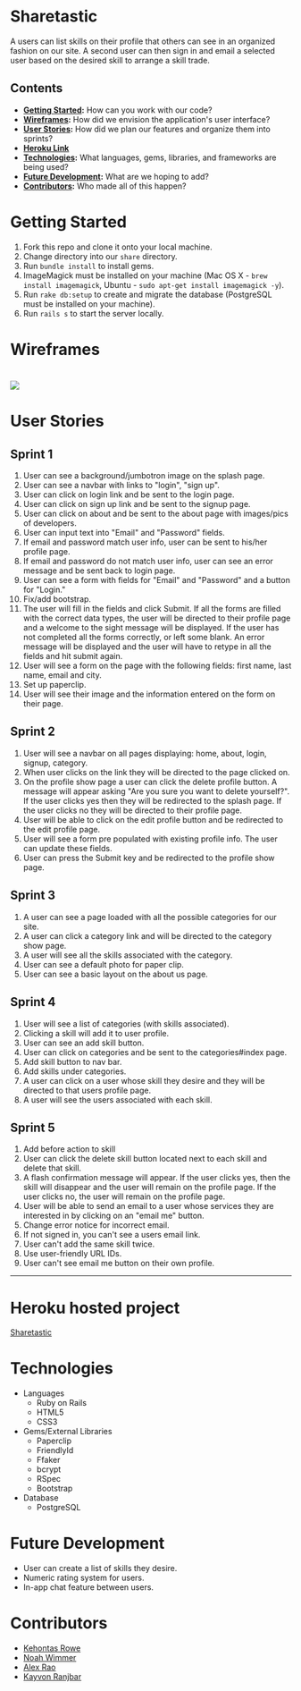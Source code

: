 # Sharetastic
A users can list skills on their profile that others can see in an organized fashion on our site. A second user can then sign in and email a selected user based on the desired skill to arrange a skill trade.

## Contents
* **[Getting Started](#getting-started):** How can you work with our code?
* **[Wireframes](#wireframes):** How did we envision the application's user interface?
* **[User Stories](#user-stories):** How did we plan our features and organize them into sprints?
* **[Heroku Link](#heroku-hosted-project)**
* **[Technologies](#technologies):** What languages, gems, libraries, and frameworks are being used?
* **[Future Development](#future-development):** What are we hoping to add?
* **[Contributors](#contributors):** Who made all of this happen?

# Getting Started
1. Fork this repo and clone it onto your local machine.
2. Change directory into our `share` directory.
2. Run `bundle install` to install gems.
3. ImageMagick must be installed on your machine (Mac OS X - `brew install imagemagick`, Ubuntu - `sudo apt-get install imagemagick -y`).
4. Run `rake db:setup` to create and migrate the database (PostgreSQL must be installed on your machine).
5. Run `rails s` to start the server locally.

# Wireframes
# <img src="Wireframe.jpg">

# User Stories

## Sprint 1

1. User can see a background/jumbotron image on the splash page.
2. User can see a navbar with links to "login", "sign up".
3. User can click on login link and be sent to the login page.
4. User can click on sign up link and be sent to the signup page.
5. User can click on about and be sent to the about page with images/pics of developers.
6. User can input text into "Email" and "Password" fields.
7. If email and password match user info, user can be sent to his/her profile page.
8. If email and password do not match user info, user can see an error message and be sent back to login page.
9. User can see a form with fields for "Email" and "Password" and a button for "Login."
10. Fix/add bootstrap.
11. The user will fill in the fields and click Submit. If all the forms are filled with the correct data types, the user will be directed to their profile page and a welcome to the sight message will be displayed. If the user has not completed all the forms correctly, or left some blank. An error message will be displayed and the user will have to retype in all the fields and hit submit again.
12. User will see a form on the page with the following fields: first name, last name, email and city.
13. Set up paperclip.
14. User will see their image and the information entered on the form on their page.

## Sprint 2

1. User will see a navbar on all pages displaying: home, about, login, signup, category.
2. When user clicks on the link they will be directed to the page clicked on.
3. On the profile show page a user can click the delete profile button. A message will appear asking "Are you sure you want to delete yourself?". If the user clicks yes then they will be redirected to the splash page. If the user clicks no they will be directed to their profile page.
4. User will be able to click on the edit profile button and be redirected to the edit profile page.
5. User will see a form pre populated with existing profile info. The user can update these fields.
6. User can press the Submit key and be redirected to the profile show page.

## Sprint 3

1. A user can see a page loaded with all the possible categories for our site.
2. A user can click a category link and will be directed to the category show page.
3. A user will see all the skills associated with the category.
4. User can see a default photo for paper clip.
5. User can see a basic layout on the about us page.

## Sprint 4

1. User will see a list of categories (with skills associated).
2. Clicking a skill will add it to user profile.
3. User can see an add skill button.
4. User can click on categories and be sent to the categories#index page.
5. Add skill button to nav bar.
6. Add skills under categories.
7. A user can click on a user whose skill they desire and they will be directed to that users profile page.
8. A user will see the users associated with each skill.

## Sprint 5

1. Add before action to skill
2. User can click the delete skill button located next to each skill and delete that skill.
3. A flash confirmation message will appear. If the user clicks yes, then the skill will disappear and the user will remain on the profile page. If the user clicks no, the user will remain on the profile page.
4. User will be able to send an email to a user whose services they are interested in by clicking on an "email me" button.
5. Change error notice for incorrect email.
6. If not signed in, you can't see a users email link.
7. User can't add the same skill twice.
8. Use user-friendly URL IDs.
9. User can't see email me button on their own profile.

---

# Heroku hosted project
<a href="https://sharetastic.herokuapp.com/" target="_blank">Sharetastic</a>

# Technologies
* Languages
	* Ruby on Rails
	* HTML5
	* CSS3
* Gems/External Libraries
	* Paperclip
	* FriendlyId
	* Ffaker
	* bcrypt
	* RSpec
	* Bootstrap
* Database
	*  PostgreSQL

# Future Development
* User can create a list of skills they desire.
* Numeric rating system for users.
* In-app chat feature between users.

# Contributors
* <a href="https://github.com/kehontas" target="_blank">Kehontas Rowe</a>
* <a href="https://github.com/nwimmer123" target="_blank">Noah Wimmer</a>
* <a href="https://github.com/alexpsu" target="_blank">Alex Rao</a>
* <a href="https://github.com/Kranjbar" target="_blank">Kayvon Ranjbar</a>
